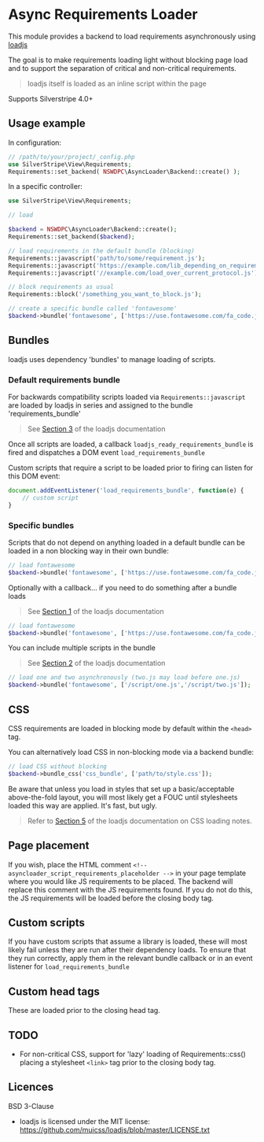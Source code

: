 # Async Requirements Loader

This module provides a backend to load requirements asynchronously using [loadjs](https://github.com/muicss/loadjs)

The goal is to make requirements loading light without blocking page load and to support the separation of critical and non-critical requirements.

> loadjs itself is loaded as an inline script within the page

Supports Silverstripe 4.0+

## Usage example


In configuration:


```php
// /path/to/your/project/_config.php
use SilverStripe\View\Requirements;
Requirements::set_backend( NSWDPC\AsyncLoader\Backend::create() );
```


In a specific controller:

```php
use SilverStripe\View\Requirements;

// load

$backend = NSWDPC\AsyncLoader\Backend::create();
Requirements::set_backend($backend);

// load requirements in the default bundle (blocking)
Requirements::javascript('path/to/some/requirement.js');
Requirements::javascript('https://example.com/lib_depending_on_requirement.js');
Requirements::javascript('//example.com/load_over_current_protocol.js');

// block requirements as usual
Requirements::block('/something_you_want_to_block.js');

// create a specific bundle called 'fontawesome'
$backend->bundle('fontawesome', ['https://use.fontawesome.com/fa_code.js']);

```

## Bundles

loadjs uses dependency 'bundles' to manage loading of scripts.

### Default requirements bundle
For backwards compatibility scripts loaded via ```Requirements::javascript``` are loaded by loadjs in series and assigned to the bundle 'requirements_bundle'

> See [Section 3](https://github.com/muicss/loadjs#documentation) of the loadjs documentation

Once all scripts are loaded, a callback ```loadjs_ready_requirements_bundle``` is fired and dispatches a DOM event ```load_requirements_bundle```

Custom scripts that require a script to be loaded prior to firing can listen for this DOM event:
```javascript
document.addEventListener('load_requirements_bundle', function(e) {
	// custom script
}
```

### Specific bundles

Scripts that do not depend on anything loaded in a default bundle can be loaded in a non blocking way in their own bundle:
```php
// load fontawesome
$backend->bundle('fontawesome', ['https://use.fontawesome.com/fa_code.js']);
```

Optionally with a callback... if you need to do something after a bundle loads
> See [Section 1](https://github.com/muicss/loadjs#documentation) of the loadjs documentation

```php
// load fontawesome
$backend->bundle('fontawesome', ['https://use.fontawesome.com/fa_code.js'], "console.log('fontawesome loaded!');");
```

You can include multiple scripts in the bundle
> See [Section 2](https://github.com/muicss/loadjs#documentation) of the loadjs documentation

```php
// load one and two asynchronously (two.js may load before one.js)
$backend->bundle('fontawesome', ['/script/one.js','/script/two.js']);
```

## CSS

CSS requirements are loaded in blocking mode by default within the `<head>` tag.

You can alternatively load CSS in non-blocking mode via a backend bundle:

```php
// load CSS without blocking
$backend->bundle_css('css_bundle', ['path/to/style.css']);
```

Be aware that unless you load in styles that set up a basic/acceptable above-the-fold layout, you will most likely get a FOUC until stylesheets loaded this way are applied.
It's fast, but ugly.

> Refer to [Section 5](https://github.com/muicss/loadjs#documentation) of the loadjs documentation on CSS loading notes.

## Page placement

If you wish, place the HTML comment `<!-- asyncloader_script_requirements_placeholder -->` in your page template where you would like JS requirements to be placed.
The backend will replace this comment with the JS requirements found. If you do not do this, the JS requirements will be loaded before the closing body tag.

## Custom scripts
If you have custom scripts that assume a library is loaded, these will most likely fail unless they are run after their dependency loads.
To ensure that they run correctly, apply them in the relevant bundle callback or in an event listener for ```load_requirements_bundle```

## Custom head tags
These are loaded prior to the closing head tag.

## TODO
* For non-critical CSS, support for 'lazy' loading of Requirements::css() placing a stylesheet ```<link>``` tag prior to the closing body tag.

## Licences

BSD 3-Clause

* loadjs is licensed under the MIT license: https://github.com/muicss/loadjs/blob/master/LICENSE.txt
